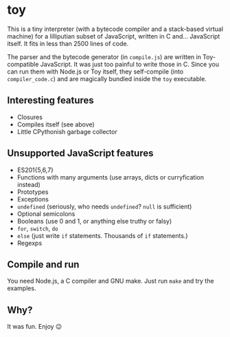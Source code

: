 # toy

This is a tiny interpreter (with a bytecode compiler and a stack-based
virtual machine) for a lilliputian subset of JavaScript, written in C
and... JavaScript itself. It fits in less than 2500 lines of code.

The parser and the bytecode generator (in `compile.js`) are written in
Toy-compatible JavaScript. It was just too painful to write those in
C.  Since you can run them with Node.js or Toy itself, they
self-compile (into `compiler_code.c`) and are magically bundled inside
the `toy` executable.

## Interesting features

- Closures
- Compiles itself (see above)
- Little CPythonish garbage collector

## Unsupported JavaScript features

- ES201{5,6,7}
- Functions with many arguments (use arrays, dicts or curryfication
  instead)
- Prototypes
- Exceptions
- `undefined` (seriously, who needs `undefined`? `null` is sufficient)
- Optional semicolons
- Booleans (use 0 and 1, or anything else truthy or falsy)
- `for`, `switch`, `do`
- `else` (just write `if` statements. Thousands of `if` statements.)
- Regexps

## Compile and run

You need Node.js, a C compiler and GNU make. Just run `make` and try
the examples.

## Why?

It was fun. Enjoy :wink:
